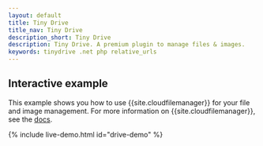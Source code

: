```yaml
---
layout: default
title: Tiny Drive
title_nav: Tiny Drive
description_short: Tiny Drive
description: Tiny Drive. A premium plugin to manage files & images.
keywords: tinydrive .net php relative_urls
---
```


## Interactive example

This example shows you how to use {{site.cloudfilemanager}} for your file and image management. For more information on {{site.cloudfilemanager}}, see the [docs]({{site.baseurl}}/tinydrive/).

{% include live-demo.html id="drive-demo" %}
